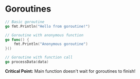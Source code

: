# Goroutines
```go
// Basic goroutine
go fmt.Println("Hello from goroutine!")

// Goroutine with anonymous function
go func() {
    fmt.Println("Anonymous goroutine")
}()

// Goroutine with function call
go processData(data)
```

**Critical Point:** Main function doesn't wait for goroutines to finish!